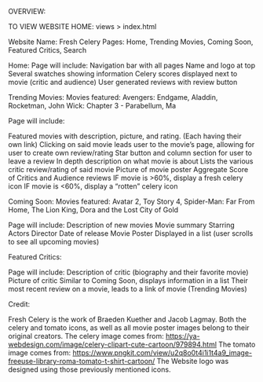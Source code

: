 OVERVIEW:

TO VIEW WEBSITE HOME: views > index.html

Website Name: Fresh Celery 
Pages: Home, Trending Movies, Coming Soon, Featured Critics, Search

Home: 
Page will include:
Navigation bar with all pages
Name and logo at top
Several swatches showing information
Celery scores displayed next to movie (critic and audience)
User generated reviews with review button

Trending Movies: 
Movies featured: Avengers: Endgame, Aladdin, Rocketman, John Wick: Chapter 3 - Parabellum, Ma

Page will include:

Featured movies with description, picture, and rating. (Each having their own link)
Clicking on said movie leads user to the movie’s page, allowing for user to create own review/rating
Star button and column section for user to leave a review
In depth description on what movie is about
Lists the various critic review/rating of said movie
Picture of movie poster
Aggregate Score of Critics and Audience reviews
IF movie is >60%, display a fresh celery icon
IF movie is <60%, display a “rotten” celery icon


Coming Soon:
Movies featured: Avatar 2, Toy Story 4, Spider-Man: Far From Home, The Lion King, Dora and the Lost City of Gold

Page will include:
Description of new movies
Movie summary
Starring Actors
Director
Date of release
Movie Poster
Displayed in a list (user scrolls to see all upcoming movies)

Featured Critics:

Page will include: 
Description of critic (biography and their favorite movie)
Picture of critic
Similar to Coming Soon, displays information in a list
Their most recent review on a movie, leads to a link of movie (Trending Movies)

Credit:

Fresh Celery is the work of Braeden Kuether and Jacob Lagmay. 
Both the celery and tomato icons, as well as all movie poster images belong to their original creators. 
The celery image comes from: https://ya-webdesign.com/image/celery-clipart-cute-cartoon/979894.html
The tomato image comes from: https://www.pngkit.com/view/u2q8o0t4i1i1t4a9_image-freeuse-library-roma-tomato-t-shirt-cartoon/
The Website logo was designed using those previously mentioned icons. 

